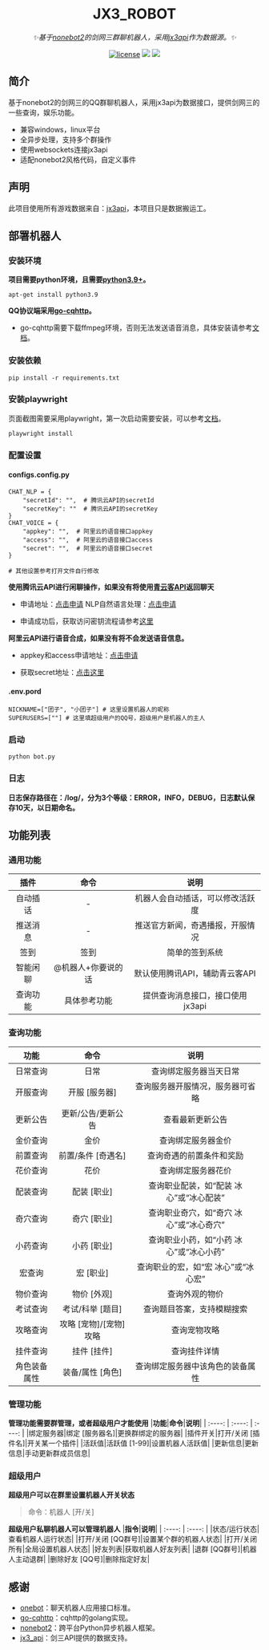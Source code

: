 <div align="center">

# JX3_ROBOT

_✨基于[nonebot2](https://github.com/nonebot/nonebot2)的剑网三群聊机器人，采用[jx3api](https://jx3api.com)作为数据源。✨_

</div>

<p align="center">
<a href="https://www.python.org/">
<img src="https://img.shields.io/badge/python-3.9%2B-blue" alt="license"></a>
<a href="https://github.com/nonebot/nonebot2">
<img src="https://img.shields.io/badge/nonebot-2.0.0a15-yellow"></a>
<a href="https://github.com/Mrs4s/go-cqhttp">
<img src="https://img.shields.io/badge/go--cqhttp-v1.0.0--beta6-red"></a>
</p>

## 简介
基于nonebot2的剑网三的QQ群聊机器人，采用jx3api为数据接口，提供剑网三的一些查询，娱乐功能。

- 兼容windows，linux平台
- 全异步处理，支持多个群操作
- 使用websockets连接jx3api
- 适配nonebot2风格代码，自定义事件

## 声明
此项目使用所有游戏数据来自：[jx3api](https://www.jx3api.com)，本项目只是数据搬运工。
## 部署机器人
### 安装环境
**项目需要python环境，且需要[python3.9+](https://www.python.org/downloads/)。**
```
apt-get install python3.9
```

**QQ协议端采用[go-cqhttp](https://github.com/Mrs4s/go-cqhttp)。**

- go-cqhttp需要下载ffmpeg环境，否则无法发送语音消息，具体安装请参考[文档](https://docs.go-cqhttp.org/guide/quick_start.html#%E5%AE%89%E8%A3%85-ffmpeg)。

### 安装依赖
```
pip install -r requirements.txt
```
### 安装playwright
页面截图需要采用playwright，第一次启动需要安装，可以参考[文档](https://playwright.dev/python/docs/intro)。
```
playwright install
```
### 配置设置
#### configs.config.py
```
CHAT_NLP = {
    "secretId": "",  # 腾讯云API的secretId
    "secretKey": ""  # 腾讯云API的secretKey
}
CHAT_VOICE = {
    "appkey": "",  # 阿里云的语音接口appkey
    "access": "",  # 阿里云的语音接口access
    "secret": "",  # 阿里云的语音接口secret
}

# 其他设置参考打开文件自行修改
```
**使用腾讯云API进行闲聊操作，如果没有将使用[青云客API](http://api.qingyunke.com/)返回聊天**

- 申请地址：[点击申请](https://console.cloud.tencent.com/cam/capi) NLP自然语言处理：[点击申请](https://console.cloud.tencent.com/nlp)

- 申请成功后，获取访问密钥流程请参考[这里](https://cloud.tencent.com/document/product/598/45511)

**阿里云API进行语音合成，如果没有将不会发送语音信息。**
- appkey和access申请地址：[点击申请](https://nls-portal.console.aliyun.com/overview)

- 获取secret地址：[点击这里](https://usercenter.console.aliyun.com/)
#### .env.pord
```
NICKNAME=["团子", "小团子"] # 这里设置机器人的昵称
SUPERUSERS=[""] # 这里填超级用户的QQ号，超级用户是机器人的主人
```

### 启动
```
python bot.py
```
### 日志
**日志保存路径在：/log/，分为3个等级：ERROR，INFO，DEBUG，日志默认保存10天，以日期命名。**

## 功能列表
### 通用功能
|**插件**|**命令** |**说明**|
| :----: | :----: | :----: |
|自动插话|-|机器人会自动插话，可以修改活跃度|
|推送消息|-|推送官方新闻，奇遇播报，开服情况|
|签到|签到|简单的签到系统|
|智能闲聊|@机器人+你要说的话|默认使用腾讯API，辅助青云客API|
|查询功能|具体参考功能|提供查询消息接口，接口使用jx3api|

### 查询功能
|**功能**|**命令**|**说明**|
| :----: | :----: | :----: |
|日常查询|日常|查询绑定服务器当天日常|
|开服查询|开服 [服务器]|查询服务器开服情况，服务器可省略|
|更新公告|更新/公告/更新公告|查看最新更新公告|
|金价查询|金价|查询绑定服务器金价|
|前置查询|前置/条件 [奇遇名]|查询奇遇的前置条件和奖励|
|花价查询|花价|查询绑定服务器花价|
|配装查询|配装 [职业]|查询职业配装，如“配装 冰心”或“冰心配装”|
|奇穴查询|奇穴 [职业]|查询职业奇穴，如“奇穴 冰心”或“冰心奇穴”|
|小药查询|小药 [职业]|查询职业小药，如“小药 冰心”或“冰心小药”|
|宏查询|宏 [职业]|查询职业的宏，如“宏 冰心”或“冰心宏”|
|物价查询|物价 [外观]|查询外观的物价|
|考试查询|考试/科举 [题目]|查询题目答案，支持模糊搜索|
|攻略查询|攻略 [宠物]/[宠物]攻略|查询宠物攻略|
|挂件查询|挂件 [挂件]|查询挂件详情|
|角色装备属性|装备/属性 [角色]|查询绑定服务器中该角色的装备属性|

### 管理功能
**管理功能需要群管理，或者超级用户才能使用**
|**功能**|**命令**|**说明**|
| :----: | :----: | :----: |
|绑定服务器|绑定 [服务器名]|更换群绑定的服务器|
|插件开关|打开/关闭 [插件名]|开关某一个插件|
|活跃值|活跃值 [1-99]|设置机器人活跃值|
|更新信息|更新信息|手动更新群成员信息|

### 超级用户
**超级用户可以在群里设置机器人开关状态**
>命令：机器人 [开/关]

**超级用户私聊机器人可以管理机器人**
|**指令**|**说明**|
| :----: | :----: |
|状态/运行状态|查看机器人运行状态|
|打开/关闭 [QQ群号]|设置某个群的机器人状态|
|打开/关闭所有|全局设置机器人状态|
|好友列表|获取机器人好友列表|
|退群 [QQ群号]|机器人主动退群|
|删除好友 [QQ号]|删除指定好友|
## 感谢
* [onebot](https://github.com/howmanybots/onebot)：聊天机器人应用接口标准。
* [go-cqhttp](https://github.com/Mrs4s/go-cqhttp)：cqhttp的golang实现。
* [nonebot2](https://github.com/nonebot/nonebot2)：跨平台Python异步机器人框架。
* [jx3_api](https://jx3api.com/)：剑三API提供的数据支持。
